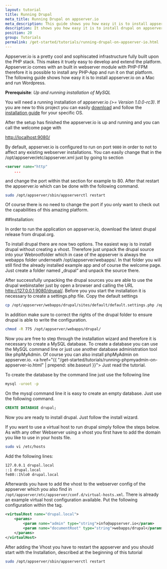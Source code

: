 ```yaml
---
layout: tutorial
title: Running Drupal
meta_title: Running Drupal on appserver.io
meta_description: This guide shows you how easy it is to install appserver.io on a Mac and run Drupal on the most powerful PHP infrastructure on the planet.
description: It shows you how easy it is to install drupal on appserver.io.
position: 20
group: Tutorials
permalink: /get-started/tutorials/running-drupal-on-appserver-io.html
---
```



Appserver.io is a pretty cool and sophiscated infrastructure fully built upon the PHP stack. This makes it truely easy
to develop and extend the platform. Appserver.io comes with an built in webserver module with PHP-FPM therefore it is
possible to install any PHP-App and run it on that platform. The following guide shows how easy it is to
install appserver.io on a Mac and run Wordpress.


**Prerequisite**: *Up and running installation of MySQL*

You will need a running installation of appserver.io *(>= Version 1.0.0-rc3)*. If you are new to this
project you can easily [download](<{{ "/get-started/downloads.html" | prepend: site.baseurl }}>) and follow the
[installation guide](<{{ "/get-started/documentation/installation.html" | prepend: site.baseurl }}>) for your specific OS.

After the setup has finished the appserver.io is up and running and you can call the welcome page with

[http://localhost:9080/](<http://localhost:9080/>)

By default, appserver.io is configured to run on port `9080` in order to not to affect any existing webserver installations.
You can easily change that in the /opt/appserver/etc/appserver.xml just by going to section

```xml
<server name="http"
	...
```

and change the port within that section for example to 80. After that restart the appserver.io which can be
done with the following command.

```bash
sudo /opt/appserver/sbin/appserverctl restart
```

Of course there is no need to change the port if you only want to check out the capabilities of this amazing platform.



##Installation:

In order to run the application on appserver.io, download the latest drupal release from drupal.org.

To install drupal there are now two options. The easiest way is to install drupal without creating a
vhost. Therefore just unpack the drupal source into your Webrootfolder which in case of the appserver is always
the webapps folder underneath /opt/appserver/webapps/. In that folder you will still find the already installed example
app and of course the welcome page. Just create a folder named „drupal“ and unpack the source there.

After successfully unpacking the drupal sources you are able to use the drupal webinstaller just by open a
browser and calling the URL http://127.0.0.1:9080/drupal/. Before you you start the installation it is necessary
to create a settings.php file. Copy the default settings

```bash
cp /opt/appserver/webapps/drupal/sites/default/default.settings.php /opt/appserver/webapps/drupal/sites/default/settings.php
```

In addition make sure to correct the rights of the drupal folder to ensure drupal is able to write the configuration.

```bash
chmod -R 775 /opt/appserver/webapps/drupal/
```

Now you are free to step through the installation wizard and therefore it is necessary to create a MySQL database. To create a database you can use the MySQL command line or just use another database administration tool
like phpMyAdmin. Of course you can also install phpMyAdmin on appserver.io. 
<a href="{{ "/get-started/tutorials/running-phpmyadmin-on-appserver-io.html" | prepend: site.baseurl }}">
Just read the tutorial.</a>

To create the database by the command line just use the following line

```bash
mysql -uroot -p
```

On the mysql command line it is easy to create an empty database. Just use the following command.

```sql
CREATE DATABASE drupal;
```

Now you are ready to install drupal. Just follow the install wizard.



If you want to use a virtual host to run drupal simply follow the steps below. As with any other Webserver using a
vhost you first have to add the domain you like to use in your hosts file.

```bash
sudo vi /etc/hosts
```

Add the following lines:

```bash
127.0.0.1 drupal.local
::1 drupal.local
fe80::1%lo0 drupal.local
```

Afterwards you have to add the vhost to the webserver config of the appserver which you also find in
`/opt/appserver/etc/appserver/conf.d/virtual-hosts.xml`. There is already an example virtual host configuration
available. Put the following configuration within the <virtualHosts> tag.

```xml
<virtualHost name="drupal.local">
    <params>
        <param name="admin" type="string">info@appserver.io</param>
        <param name="documentRoot" type="string">webapps/drupal</param>
    </params>
</virtualHost>
```

After adding the Vhost you have to restart the appserver and you should start with the Installation, described at
the beginning of this tutorial

```bash
sudo /opt/appserver/sbin/appserverctl restart
```
